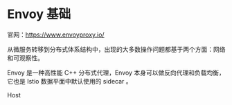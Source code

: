 # Envoy 基础



官网：https://www.envoyproxy.io/ 



从微服务转移到分布式体系结构中，出现的大多数操作问题都基于两个方面：网络和可观察性。

Envoy 是一种高性能 C++ 分布式代理，Envoy 本身可以做反向代理和负载均衡，它也是 Istio 数据平面中默认使用的 sidecar 。

Host

 